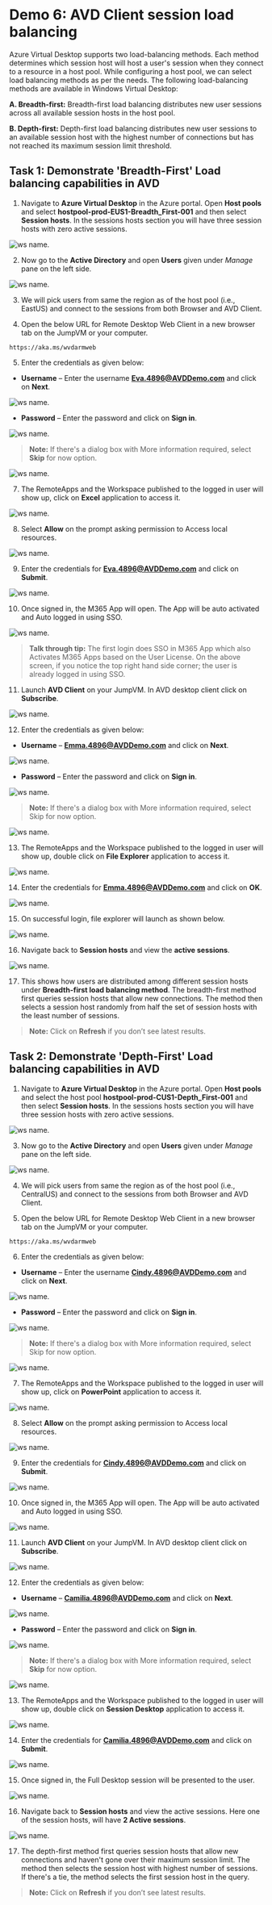 # **Demo 6: AVD Client session load balancing**

Azure Virtual Desktop supports two load-balancing methods. Each method determines which session host will host a user's session when they connect to a resource in a host pool. While configuring a host pool, we can select load balancing methods as per the needs.
The following load-balancing methods are available in Windows Virtual Desktop:

**A. Breadth-first:** Breadth-first load balancing distributes new user sessions across all available session hosts in the host pool.

**B. Depth-first:** Depth-first load balancing distributes new user sessions to an available session host with the highest number of connections but has not reached its maximum session limit threshold.


## **Task 1: Demonstrate 'Breadth-First' Load balancing capabilities in AVD**

1.	Navigate to **Azure Virtual Desktop** in the Azure portal. Open **Host pools** and select **hostpool-prod-EUS1-Breadth_First-001** and then select **Session hosts**. In the sessions hosts section you will have three session hosts with zero active sessions.

![ws name.](media/demo01.png)
    
2.	Now go to the **Active Directory** and open **Users** given under _Manage_ pane on the left side. 

![ws name.](media/demo02.png)
    
3.	We will pick users from same the region as of the host pool (i.e., EastUS) and connect to the sessions from both Browser and AVD Client.
    
4.	Open the below URL for Remote Desktop Web Client in a new browser tab on the JumpVM or your computer.
   
```
https://aka.ms/wvdarmweb
```
    
5.	Enter the credentials as given below:

  * **Username** – Enter the username **Eva.4896@AVDDemo.com** and click on **Next**.
    
![ws name.](media/demo03.png)
    
  * **Password** – Enter the password and click on **Sign in**.

![ws name.](media/demo04.png)
    
    
> **Note:** If there's a dialog box with More information required, select **Skip** for now option.
>    
![ws name.](media/img3.png)
>

7. The RemoteApps and the Workspace published to the logged in user will show up, click on **Excel** application to access it.

![ws name.](media/demo05.png)

8. Select **Allow** on the prompt asking permission to Access local resources.
           
![ws name.](media/demo06.png)
    
9. Enter the credentials for **Eva.4896@AVDDemo.com** and click on **Submit**.
 
![ws name.](media/demo07.png)
    
10.	Once signed in, the M365 App will open. The App will be auto activated and Auto logged in using SSO. 

![ws name.](media/demo08.png)
    
> **Talk through tip:** The first login does SSO in M365 App which also Activates M365 Apps based on the User License. On the above screen, if you notice the top right hand side corner; the user is already logged in using SSO.

11.	Launch **AVD Client** on your JumpVM. In AVD desktop client click on **Subscribe**. 

![ws name.](media/demo09.png)
    
12.	Enter the credentials as given below:
  
  * **Username** – **Emma.4896@AVDDemo.com** and click on **Next**. 

![ws name.](media/demo10.png)
    
  * **Password** – Enter the password and click on **Sign in**.

![ws name.](media/demo11.png)
    
> **Note:** If there's a dialog box with More information required, select Skip for now option.
>    
![ws name.](media/img3.png)
>

13.	The RemoteApps and the Workspace published to the logged in user will show up, double click on **File Explorer** application to access it.

![ws name.](media/demo12.png)

14.	Enter the credentials for **Emma.4896@AVDDemo.com** and click on **OK**.
 
![ws name.](media/demo13.png)

15.	On successful login, file explorer will launch as shown below.
 
![ws name.](media/demo14.png)

16.	Navigate back to **Session hosts**  and view the **active sessions**. 

![ws name.](media/demo15.png)

17.	This shows how users are distributed among different session hosts under **Breadth-first load balancing method**. The breadth-first method first queries session hosts that allow new connections. The method then selects a session host randomly from half the set of session hosts with the least number of sessions.

> **Note:** Click on **Refresh** if you don’t see latest results.
  

## **Task 2: Demonstrate 'Depth-First' Load balancing capabilities in AVD**


1.	Navigate to **Azure Virtual Desktop** in the Azure portal. Open **Host pools** and select the host pool **hostpool-prod-CUS1-Depth_First-001** and then select **Session hosts**. In the sessions hosts section you will have three session hosts with zero active sessions.
 
![ws name.](media/demo16.png)

3.	Now go to the **Active Directory** and open **Users** given under _Manage_ pane on the left side. 
 
![ws name.](media/demo02.png)

4.	We will pick users from same the region as of the host pool (i.e., CentralUS) and connect to the sessions from both Browser and AVD Client.

5.	Open the below URL for Remote Desktop Web Client in a new browser tab on the JumpVM or your computer.

```
https://aka.ms/wvdarmweb
```

6.	Enter the credentials as given below:

  * **Username** – Enter the username **Cindy.4896@AVDDemo.com** and click on **Next**.

![ws name.](media/demo17.png)

  * **Password** – Enter the password and click on **Sign in**.
  
![ws name.](media/demo18.png)


> **Note:** If there's a dialog box with More information required, select Skip for now option.
>    
![ws name.](media/img3.png)
>

7.	The RemoteApps and the Workspace published to the logged in user will show up, click on **PowerPoint** application to access it.
 
![ws name.](media/demo19.png)

8.	Select **Allow** on the prompt asking permission to Access local resources.
 
![ws name.](media/demo06.png)

9.	 Enter the credentials for **Cindy.4896@AVDDemo.com** and click on **Submit**. 

![ws name.](media/demo20.png)

10.	Once signed in, the M365 App will open. The App will be auto activated and Auto logged in using SSO.

![ws name.](media/demo21.png)

11.	Launch **AVD Client** on your JumpVM. In AVD desktop client click on **Subscribe**.
 
![ws name.](media/demo09.png)

12.	Enter the credentials as given below:

  * **Username** – **Camilia.4896@AVDDemo.com** and click on **Next**. 

![ws name.](media/demo22.png)

  * **Password** – Enter the password and click on **Sign in**.
 
![ws name.](media/demo23.png)


> **Note:** If there's a dialog box with More information required, select **Skip** for now option.
>
![ws name.](media/img3.png)
>

13.	The RemoteApps and the Workspace published to the logged in user will show up, double click on **Session Desktop** application to access it.
 
![ws name.](media/demo24.png)

14.	Enter the credentials for **Camilia.4896@AVDDemo.com** and click on **Submit**.
 
![ws name.](media/demo25.png)

15.	Once signed in, the Full Desktop session will be presented to the user.
 
![ws name.](media/demo26.png)

16.	Navigate back to **Session hosts** and view the active sessions. Here one of the session hosts, will have **2 Active sessions**. 

![ws name.](media/demo27.png)

17.	The depth-first method first queries session hosts that allow new connections and haven't gone over their maximum session limit. The method then selects the session host with highest number of sessions. If there's a tie, the method selects the first session host in the query.
 
> **Note:** Click on **Refresh** if you don’t see latest results.
